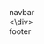 <!DOCTYPE html>
<html>
<body>
<!--  <header> header </header> -->
  <nav> navbar </nav>
  <div id="sideNav" class="sidenav">
  <\div>
  <footer> footer </footer>
</body>
</html>
